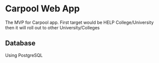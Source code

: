 Carpool Web App
========================

The MVP for Carpool app.
First target would be HELP College/University
then it will roll out to other University/Colleges

Database
--------

Using PostgreSQL


